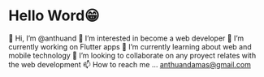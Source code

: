 <h1>Hello Word😁</h1>

👋 Hi, I’m @anthuand
👀 I’m interested in become a web developer
🔭 I’m currently working on Flutter apps
🌱 I’m currently learning about web and mobile  technology
💞️ I’m looking to collaborate on any proyect relates with the web development
📫 How to reach me ... anthuandamas@gmail.com

<!--
**anthuand/anthuand** is a ✨ _special_ ✨ repository because its `README.md` (this file) appears on your GitHub profile.

Here are some ideas to get you started:

- 🔭 I’m currently working on ...
- 🌱 I’m currently learning ...
- 👯 I’m looking to collaborate on ...
- 🤔 I’m looking for help with ...
- 💬 Ask me about ...
- 📫 How to reach me: ...
- 😄 Pronouns: ...
- ⚡ Fun fact: ...
-->
